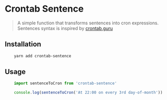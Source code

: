 # Crontab Sentence
> A simple function that transforms sentences into cron expressions.
> Sentences syntax is inspired by [crontab.guru](https://crontab.guru)

## Installation

```sh
	yarn add crontab-sentence
```

## Usage
```ts
	import sentenceToCron from 'crontab-sentence'

	console.log(sentenceToCron('At 22:00 on every 3rd day-of-month'))
```
